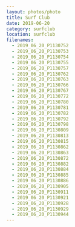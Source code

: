 ```yaml
---
layout: photos/photo
title: Surf Club
date: 2019-06-20
category: surfclub
location: surfclub
filenames:
  - 2019_06_20_P1130752
  - 2019_06_20_P1130753
  - 2019_06_20_P1130754
  - 2019_06_20_P1130755
  - 2019_06_20_P1130757
  - 2019_06_20_P1130762
  - 2019_06_20_P1130763
  - 2019_06_20_P1130766
  - 2019_06_20_P1130767
  - 2019_06_20_P1130772
  - 2019_06_20_P1130780
  - 2019_06_20_P1130781
  - 2019_06_20_P1130782
  - 2019_06_20_P1130792
  - 2019_06_20_P1130798
  - 2019_06_20_P1130809
  - 2019_06_20_P1130813
  - 2019_06_20_P1130815
  - 2019_06_20_P1130862
  - 2019_06_20_P1130863
  - 2019_06_20_P1130872
  - 2019_06_20_P1130882
  - 2019_06_20_P1130884
  - 2019_06_20_P1130885
  - 2019_06_20_P1130886
  - 2019_06_20_P1130905
  - 2019_06_20_P1130911
  - 2019_06_20_P1130921
  - 2019_06_20_P1130928
  - 2019_06_20_P1130929
  - 2019_06_20_P1130944
---
```

